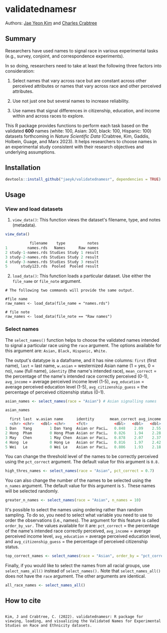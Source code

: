 # validatednamesr

Authors: [Jae Yeon Kim](https://jaeyk.github.io/) and [Charles Crabtree](https://charlescrabtree.com/)

## Summary 
    
Researchers have used names to signal race in various experimental tasks (e.g., survey, conjoint, and correspondence experiments). 

In so doing, researchers need to take at least the following three factors into consideration: 

1. Select names that vary across race but are constant across other perceived attributes or names that vary across race and other perceived attributes. 

2. Use not just one but several names to increase reliability. 

3. Use names that signal differences in citizenship, education, and income within and across races to explore.

This R package provides functions to perform each task based on the validated **600** names (white: 100, Asian: 300, black: 100, Hispanic: 100) datasets forthcoming in *Nature Scientific Data* (Crabtree, Kim, Gaddis, Holbein, Guage, and Marx 2023). It helps researchers to choose names in an experimental study consistent with their research objectives and underlying assumptions.

## Installation 

```r
devtools::install_github("jaeyk/validatednamesr", dependencies = TRUE)
```

## Usage 

### View and load datasets 

1. `view_data()`: This function views the dataset's filename, type, and notes (metadata). 

```r
view_data()

           filename    type          notes
1         names.rds   Names      Raw names
2 study-1-names.rds Studies Study 1 result
3 study-2-names.rds Studies Study 2 result
4 study-3-names.rds Studies Study 3 result
5      study123.rds  Pooled  Pooled result
````

2. `load_data()`: This function loads a particular dataset. Use either the `file_name` or `file_note` argument.

```{r}
# The following two commands will provide the same output.

#file name
raw_names <- load_data(file_name = "names.rds")

# file note 
raw_names <- load_data(file_note == "Raw names")
```

### Select names 

The `select_names()` function helps to choose the validated names intended to signal a particular race using the `race` argument. The options available for this argument are: `Asian,` `Black,` `Hispanic,` `White.`

The output's datatype is a dataframe, and it has nine columns: `first` (first name), `last` = last name, `w.asian` = westernized Asian name (1 = yes, 0 = no), `name` (full name), `identity` (the name's intended race), `mean_correct` = the percentage of the name's intended race correctly perceived (0-1), `avg_income` = average perceived income level (1-5), `avg_education` = average perceived education level (1-5), `avg_citizenship_guess` = the percentage of perceived citizenship status (0-1).

```r
asian_names <- select_names(race = "Asian") # Asian signalling names 

asian_names 

  first last  w.asian name      identity       mean_correct avg_income avg_education avg_citizenship_guess
  <chr> <chr>   <dbl> <chr>     <fct>            <dbl>   <dbl>   <dbl>   <dbl>
1 Dan   Yang        1 Dan Yang  Asian or Paci…   0.848    2.09    2.55   0.773
2 Hong  Pham        0 Hong Pham Asian or Paci…   0.826    1.94    2.28   0.465
3 May   Chen        1 May Chen  Asian or Paci…   0.878    2.07    2.37   0.789
4 Hong  Le          0 Hong Le   Asian or Paci…   0.816    1.97    2.42   0.539
5 Wei   Le          0 Wei Le    Asian or Paci…   0.806    1.93    2.18   0.418
```

You can change the threshold level of the names to be correctly perceived using the `pct_correct` argument. The default value for this argument is `0.8.`

```r
high_thres_names <- select_names(race = "Asian", pct_correct = 0.7)
```

You can also change the number of the names to be selected using the `n_names` argument. The default value for this argument is `5.` These names will be selected randomly.  

```r
greater_n_names <- select_names(race = "Asian", n_names = 10)
```

It's possible to select the names using ordering rather than random sampling. To do so, you need to select what variable you need to use to order the observations (i.e., names). The argument for this feature is called `order_by_var.` The values available for it are: `pct_correct` = the percentage of the name's intended race correctly perceived, `avg_income` = average perceived income level, `avg_education` = average perceived education level, and `avg_citizenship_guess` = the percentage of perceived citizenship status. 

```r
top_correct_names <- select_names(race = "Asian", order_by = "pct_correct")
```

Finally, if you would like to select the names from all racial groups, use `select_nams_all()` instead of `select_names().` Note that `select_names_all()` does not have the `race` argument. The other arguments are identical. 

```r
all_race_names <- select_names_all()
```

## How to cite

```{r}

Kim, J and Crabtree, C. (2022). validatednamesr: R package for viewing, loading, and visualizing the Validated Names for Experimental Studies on Race and Ethnicity datasets. 

```